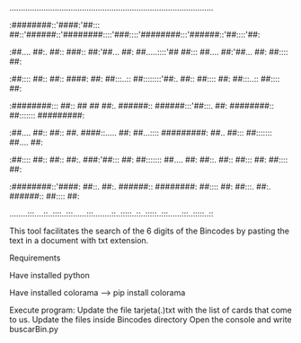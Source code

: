 ..........................................................................................

:########::'####:'##::: ##::'######::'########::::'###::::'########:::'######::'##::::'##:

:##.... ##:. ##:: ###:: ##:'##... ##: ##.....::::'## ##::: ##.... ##:'##... ##: ##:::: ##:

:##:::: ##:: ##:: ####: ##: ##:::..:: ##::::::::'##:. ##:: ##:::: ##: ##:::..:: ##:::: ##:

:########::: ##:: ## ## ##:. ######:: ######:::'##:::. ##: ########:: ##::::::: #########:

:##.... ##:: ##:: ##. ####::..... ##: ##...:::: #########: ##.. ##::: ##::::::: ##.... ##:

:##:::: ##:: ##:: ##:. ###:'##::: ##: ##::::::: ##.... ##: ##::. ##:: ##::: ##: ##:::: ##:

:########::'####: ##::. ##:. ######:: ########: ##:::: ##: ##:::. ##:. ######:: ##:::: ##:

........:::....::..::::..:::......:::........::..:::::..::..:::::..:::......:::..:::::..:: 


This tool facilitates the search of the 6 digits of the Bincodes by pasting the text in a document with txt extension.

Requirements

Have installed python

Have installed colorama --> pip install colorama 

Execute program:
Update the file tarjeta(.)txt with the list of cards that come to us.
Update the files inside Bincodes directory
Open the console and write buscarBin.py
